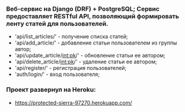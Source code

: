 ### Веб-сервис на Django (DRF) + PostgreSQL; Сервис предоставляет RESTful API, позволяющий формировать ленту статей для пользователей.
- 'api/list_articles/' - получение списка статей;
- 'api/add_article/' - добавление статьи пользователем из группы автор;
- 'api/update_article/<int:pk>/' - обновление статьи ее автором;
- 'api/delete_article/<int:pk>/' - удаление статьи ее автором;
- 'api/register/' - регистрация пользователей;
- 'auth/login/' - вход пользователя;
### Проект развернул на Heroku:
- https://protected-sierra-97270.herokuapp.com/
